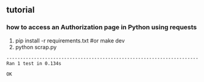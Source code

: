 ## tutorial

### how to access an Authorization page in Python using requests

1.  pip install -r requirements.txt #or make dev
2.  python scrap.py


```shell
----------------------------------------------------------------------
Ran 1 test in 0.134s

OK

```

